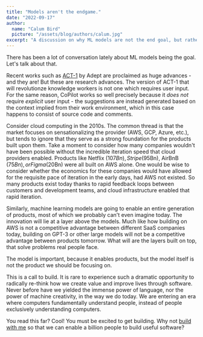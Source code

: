 ```yaml
---
title: "Models aren't the endgame."
date: "2022-09-17"
author:
  name: "Calum Bird"
  picture: "/assets/blog/authors/calum.jpg"
excerpt: "A discussion on why ML models are not the end goal, but rather enablers for innovative products."
---
```


There has been a lot of conversation lately about ML models being the goal. Let's talk
about that.

Recent works such as [ACT-1](https://www.adept.ai/act) by Adept are proclaimed as huge
advances - and they are! But these are research advances. The version of ACT-1 that will
revolutionze knowledge workers is not one which requires user input. For the same reason,
CoPilot works so well precisely because it _does not_ require _explicit_ user input - the
suggestions are instead generated based on the context implied from their work
environment, which in this case happens to consist of source code and comments.

Consider cloud computing in the 2010s. The common thread is that the market focuses on
sensationalizing the provider (AWS, GCP, Azure, etc.), but tends to ignore that they serve
as a strong foundation for the products built upon them. Take a moment to consider how
many companies wouldn't have been possible without the incredible iteration speed that
cloud providers enabled. Products like Netflix ($107Bn), Stripe ($95Bn), AirBnB ($75Bn),
or Figma ($20Bn) were all built on AWS alone. One would be wise to consider whether the
economics for these companies would have allowed for the requisite pace of iteration
in the early days, had AWS not existed. So many products exist today thanks to rapid
feedback loops between customers and development teams, and cloud infrastructure enabled
that rapid iteration.

Similarly, machine learning models are going to enable an entire generation of products,
most of which we probably can't even imagine today. The innovation will lie at a layer
above the models. Much like how building on AWS is not a competitive advantage between
different SaaS companies today, building on GPT-3 or other large models will not be a
competitive advantage between products tomorrow. What will are the layers built on top,
that solve problems real people face.

The model is important, because it enables products, but the model itself is not the
product we should be focusing on.

This is a call to build. It is rare to experience such a dramatic opportunity to
radically re-think how we create value and improve lives through software. Never before
have we yielded the immense power of language, nor the power of machine creativity, in
the way we do today. We are entering an era where computers fundamentally understand
people, instead of people exclusively understanding computers.

You read this far? Cool! You must be excited to get building. Why not [build with me](https://forms.gle/hBKUN1QpjU4pB4rk7)
so that we can enable a billion people to build useful software?
